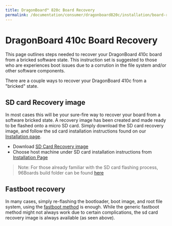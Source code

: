 ```yaml
---
title: DragonBoard™ 820c Board Recovery
permalink: /documentation/consumer/dragonboard820c/installation/board-recovery.md.html
---
```

# DragonBoard 410c Board Recovery

This page outlines steps needed to recover your DragonBoard 410c board from a bricked software state. This instruction set is suggested to those who are experiences boot issues due to a corrution in the file system and/or other software components.

There are a couple ways to recover your DragonBoard 410c from a "bricked" state.

## SD card Recovery image

In most cases this will be your sure-fire way to recover your board from a software bricked state. A recovery image has been created and made ready to be flashed onto a micro SD card. Simply download the SD card recovery image, and follow the sd card installation instructions found on our [Installation page](../installation/).

- Download [SD Card Recovery image](http://builds.96boards.org/releases/dragonboard410c/linaro/rescue/latest/dragonboard410c_sdcard_rescue-*.zip)
- Choose host machine under SD card installation instructions from [Installation Page](../installation/)

> Note: For those already familiar with the SD card flashing process, 96Boards build folder can be found [here](http://builds.96boards.org/releases/dragonboard410c/linaro/rescue/latest/)

## Fastboot recovery

In many cases, simply re-flashing the bootloader, boot image, and root file system, using the [fastboot method](../installation/#fastboot-method) is enough. While the generic fastboot method might not always work due to certain complications, the sd card recovery image is always available (as seen above).
